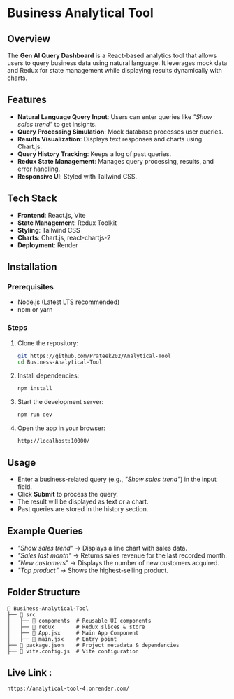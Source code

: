 # Business Analytical Tool

## Overview
The **Gen AI Query Dashboard** is a React-based analytics tool that allows users to query business data using natural language. It leverages mock data and Redux for state management while displaying results dynamically with charts.

## Features
- **Natural Language Query Input**: Users can enter queries like *"Show sales trend"* to get insights.
- **Query Processing Simulation**: Mock database processes user queries.
- **Results Visualization**: Displays text responses and charts using Chart.js.
- **Query History Tracking**: Keeps a log of past queries.
- **Redux State Management**: Manages query processing, results, and error handling.
- **Responsive UI**: Styled with Tailwind CSS.

## Tech Stack
- **Frontend**: React.js, Vite
- **State Management**: Redux Toolkit
- **Styling**: Tailwind CSS
- **Charts**: Chart.js, react-chartjs-2
- **Deployment**: Render

## Installation
### Prerequisites
- Node.js (Latest LTS recommended)
- npm or yarn

### Steps
1. Clone the repository:
   ```sh
   git https://github.com/Prateek202/Analytical-Tool
   cd Business-Analytical-Tool
   ```
2. Install dependencies:
   ```sh
   npm install
   ```
3. Start the development server:
   ```sh
   npm run dev
   ```
4. Open the app in your browser:
   ```
   http://localhost:10000/
   ```


## Usage
- Enter a business-related query (e.g., *"Show sales trend"*) in the input field.
- Click **Submit** to process the query.
- The result will be displayed as text or a chart.
- Past queries are stored in the history section.

## Example Queries
- *"Show sales trend"* → Displays a line chart with sales data.
- *"Sales last month"* → Returns sales revenue for the last recorded month.
- *"New customers"* → Displays the number of new customers acquired.
- *"Top product"* → Shows the highest-selling product.

## Folder Structure
```
📂 Business-Analytical-Tool
├── 📁 src
│   ├── 📁 components  # Reusable UI components
│   ├── 📁 redux       # Redux slices & store
│   ├── 📄 App.jsx     # Main App Component
│   ├── 📄 main.jsx    # Entry point
├── 📄 package.json    # Project metadata & dependencies
├── 📄 vite.config.js  # Vite configuration

```

## Live Link :

```
https://analytical-tool-4.onrender.com/
```
